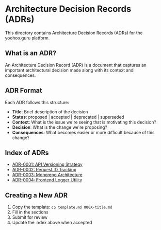 # Architecture Decision Records (ADRs)

This directory contains Architecture Decision Records (ADRs) for the yoohoo.guru platform.

## What is an ADR?

An Architecture Decision Record (ADR) is a document that captures an important architectural decision made along with its context and consequences.

## ADR Format

Each ADR follows this structure:

- **Title**: Brief description of the decision
- **Status**: proposed | accepted | deprecated | superseded
- **Context**: What is the issue we're seeing that is motivating this decision?
- **Decision**: What is the change we're proposing?
- **Consequences**: What becomes easier or more difficult because of this change?

## Index of ADRs

- [ADR-0001: API Versioning Strategy](./0001-api-versioning.md)
- [ADR-0002: Request ID Tracking](./0002-request-id-tracking.md)
- [ADR-0003: Monorepo Architecture](./0003-monorepo-architecture.md)
- [ADR-0004: Frontend Logger Utility](./0004-frontend-logger.md)

## Creating a New ADR

1. Copy the template: `cp template.md 000X-title.md`
2. Fill in the sections
3. Submit for review
4. Update the index above when accepted
